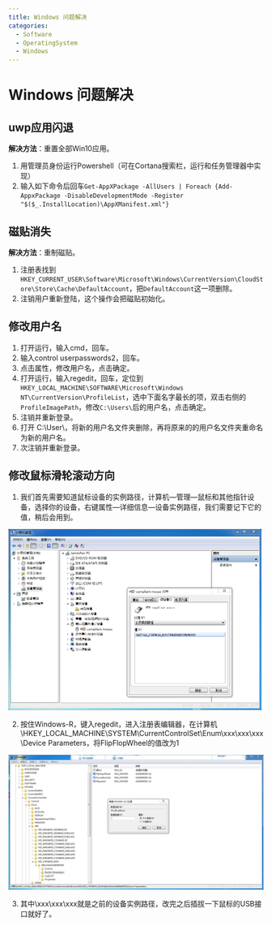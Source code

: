 ```yaml
---
title: Windows 问题解决
categories:
  - Software
  - OperatingSystem
  - Windows
---
```

# Windows 问题解决

## uwp应用闪退

**解决方法**：重置全部Win10应用。

1. 用管理员身份运行Powershell（可在Cortana搜索栏，运行和任务管理器中实现）
2. 输入如下命令后回车` Get-AppXPackage -AllUsers | Foreach {Add-AppxPackage -DisableDevelopmentMode -Register "$($_.InstallLocation)\AppXManifest.xml"} `

## 磁贴消失

**解决方法**：重制磁贴。

1. 注册表找到`HKEY_CURRENT_USER\Software\Microsoft\Windows\CurrentVersion\CloudStore\Store\Cache\DefaultAccount`，把`DefaultAccount`这一项删除。
2. 注销用户重新登陆，这个操作会把磁贴初始化。

## 修改用户名

1. 打开运行，输入cmd，回车。
2. 输入control userpasswords2，回车。
3. 点击属性，修改用户名，点击确定。
4. 打开运行，输入regedit，回车，定位到`HKEY_LOCAL_MACHINE\SOFTWARE\Microsoft\Windows NT\CurrentVersion\ProfileList`，选中下面名字最长的项，双击右侧的`ProfileImagePath`，修改`C:\Users\`后的用户名，点击确定。
5. 注销并重新登录。
6. 打开 C:\User\，将新的用户名文件夹删除，再将原来的的用户名文件夹重命名为新的用户名。
7. 次注销并重新登录。

## 修改鼠标滑轮滚动方向

1. 我们首先需要知道鼠标设备的实例路径，计算机—管理—鼠标和其他指针设备，选择你的设备，右键属性—详细信息—设备实例路径，我们需要记下它的值，稍后会用到。

<img src="https://raw.githubusercontent.com/LuShan123888/Files/main/Pictures/2020-12-10-3TaUPg5M1CopqBY-20200820130817159.png" style="zoom:50%;" />

2. 按住Windows-R，键入regedit，进入注册表编辑器，在计算机\HKEY_LOCAL_MACHINE\SYSTEM\CurrentControlSet\Enum\xxx\xxx\xxx\Device Parameters，将FlipFlopWheel的值改为1

<img src="https://raw.githubusercontent.com/LuShan123888/Files/main/Pictures/2020-12-10-dugTaiboUeWq8mA-20200820130819757.png" style="zoom:50%;" />

3. 其中\xxx\xxx\xxx就是之前的设备实例路径，改完之后插拔一下鼠标的USB接口就好了。
